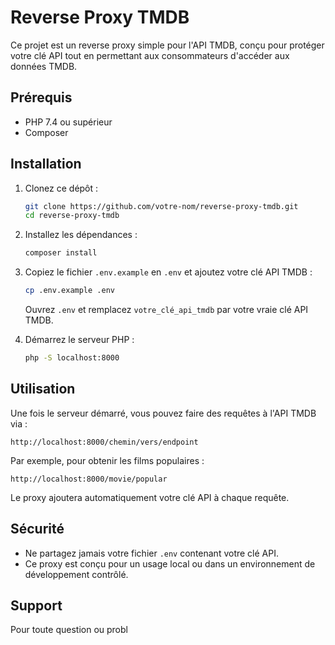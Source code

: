 # Reverse Proxy TMDB

Ce projet est un reverse proxy simple pour l'API TMDB, conçu pour protéger votre clé API tout en permettant aux consommateurs d'accéder aux données TMDB.

## Prérequis

- PHP 7.4 ou supérieur
- Composer

## Installation

1. Clonez ce dépôt :
   ```bash
   git clone https://github.com/votre-nom/reverse-proxy-tmdb.git
   cd reverse-proxy-tmdb
   ```

2. Installez les dépendances :
   ```bash
   composer install
   ```

3. Copiez le fichier `.env.example` en `.env` et ajoutez votre clé API TMDB :
   ```bash
   cp .env.example .env
   ```
   Ouvrez `.env` et remplacez `votre_clé_api_tmdb` par votre vraie clé API TMDB.

4. Démarrez le serveur PHP :
   ```bash
   php -S localhost:8000
   ```

## Utilisation

Une fois le serveur démarré, vous pouvez faire des requêtes à l'API TMDB via :

```
http://localhost:8000/chemin/vers/endpoint
```

Par exemple, pour obtenir les films populaires :

```
http://localhost:8000/movie/popular
```

Le proxy ajoutera automatiquement votre clé API à chaque requête.

## Sécurité

- Ne partagez jamais votre fichier `.env` contenant votre clé API.
- Ce proxy est conçu pour un usage local ou dans un environnement de développement contrôlé.

## Support

Pour toute question ou probl